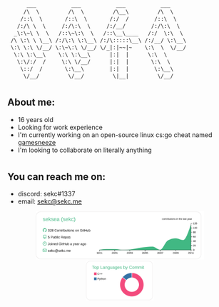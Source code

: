 ```
      ___           ___           ___           ___     
     /\  \         /\  \         /\__\         /\  \    
    /::\  \       /::\  \       /:/  /        /::\  \   
   /:/\ \  \     /:/\:\  \     /:/__/        /:/\:\  \  
  _\:\~\ \  \   /::\~\:\  \   /::\__\____   /:/  \:\  \ 
 /\ \:\ \ \__\ /:/\:\ \:\__\ /:/\:::::\__\ /:/__/ \:\__\
 \:\ \:\ \/__/ \:\~\:\ \/__/ \/_|:|~~|~    \:\  \  \/__/
  \:\ \:\__\    \:\ \:\__\      |:|  |      \:\  \      
   \:\/:/  /     \:\ \/__/      |:|  |       \:\  \     
    \::/  /       \:\__\        |:|  |        \:\__\    
     \/__/         \/__/         \|__|         \/__/    
```
#

## About me:
- 16 years old
- Looking for work experience
- I'm currently working on an open-source linux cs:go cheat named [gamesneeze](https://github.com/whyire/gamesneeze)
- I'm looking to collaborate on literally anything

#

## You can reach me on:
- discord: sekc#1337
- email: sekc@sekc.me

<p align="center">
  <img width="75%" src="https://raw.githubusercontent.com/seksea/summary-cards/master/profile-summary-card-output/vue/0-profile-details.svg">
  <img width="30%" src="https://raw.githubusercontent.com/seksea/summary-cards/master/profile-summary-card-output/vue/2-most-commit-language.svg">
</p>
